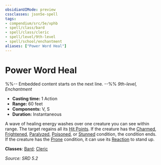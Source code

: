 ```yaml
---
obsidianUIMode: preview
cssclasses: json5e-spell
tags:
- compendium/src/5e/xphb
- spell/class/bard
- spell/class/cleric
- spell/level/9th-level
- spell/school/enchantment
aliases: ["Power Word Heal"]
---
```

# Power Word Heal
%%-- Embedded content starts on the next line. --%%
*9th-level, Enchantment*  

- **Casting time:** 1 Action
- **Range:** 60 feet
- **Components:** V, S
- **Duration:** Instantaneous

A wave of healing energy washes over one creature you can see within range. The target regains all its [Hit Points](rules/variant-rules/hit-points-xphb.md). If the creature has the [Charmed](rules/conditions.md#Charmed), [Frightened](rules/conditions.md#Frightened), [Paralyzed](rules/conditions.md#Paralyzed), [Poisoned](rules/conditions.md#Poisoned), or [Stunned](rules/conditions.md#Stunned) condition, the condition ends. If the creature has the [Prone](rules/conditions.md#Prone) condition, it can use its [Reaction](rules/variant-rules/reaction-xphb.md) to stand up.

**Classes**: [Bard](compendium/lists/list-spells-classes-bard.md); [Cleric](compendium/lists/list-spells-classes-cleric.md)

*Source: SRD 5.2*